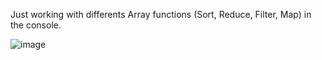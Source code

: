 Just working with differents Array functions (Sort, Reduce, Filter, Map) in the console.

![image](https://github.com/Navarroseb/javascript30-4/assets/93394244/9ec8b47c-79b2-4ec4-8b99-103b57eb0419)
